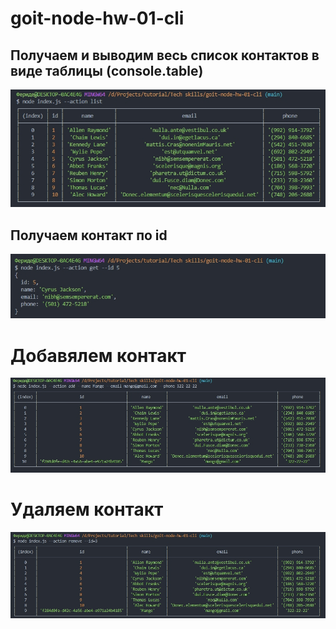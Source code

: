 # goit-node-hw-01-cli

## Получаем и выводим весь список контактов в виде таблицы (console.table)

![task1](./screens/task1.jpg)

## Получаем контакт по id

![task2](./screens/task2.jpg)

# Добавялем контакт

![task3](./screens/task3.jpg)

# Удаляем контакт

![task4](./screens/task4.jpg)
